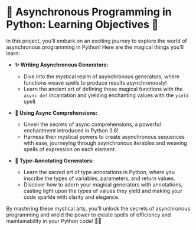 # 🌟 Asynchronous Programming in Python: Learning Objectives 🌟

In this project, you'll embark on an exciting journey to explore the world of asynchronous programming in Python! Here are the magical things you'll learn:

- **✨ Writing Asynchronous Generators:**
  - Dive into the mystical realm of asynchronous generators, where functions weave spells to produce results asynchronously!
  - Learn the ancient art of defining these magical functions with the `async def` incantation and yielding enchanting values with the `yield` spell.

- **🔮 Using Async Comprehensions:**
  - Unveil the secrets of async comprehensions, a powerful enchantment introduced in Python 3.6!
  - Harness their mystical powers to create asynchronous sequences with ease, journeying through asynchronous iterables and weaving spells of expression on each element.

- **📜 Type-Annotating Generators:**
  - Learn the sacred art of type annotations in Python, where you inscribe the types of variables, parameters, and return values.
  - Discover how to adorn your magical generators with annotations, casting light upon the types of values they yield and making your code sparkle with clarity and elegance.

By mastering these mystical arts, you'll unlock the secrets of asynchronous programming and wield the power to create spells of efficiency and maintainability in your Python code! 🚀✨
